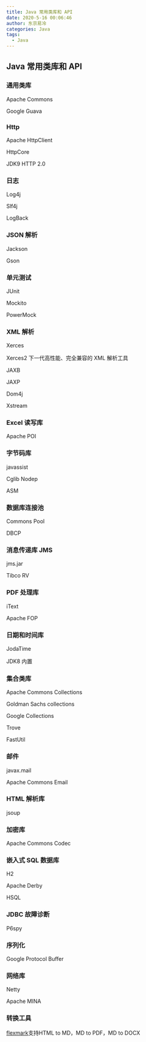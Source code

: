 ```yaml
---
title: Java 常用类库和 API
date: 2020-5-16 00:06:46
author: 东京易冷
categories: Java
tags:
  - Java
---
```


## Java 常用类库和 API

### 通用类库

Apache Commons

Google Guava

### Http

Apache HttpClient

HttpCore

JDK9 HTTP 2.0

### 日志

Log4j

Slf4j

LogBack

### JSON 解析

Jackson

Gson

### 单元测试

JUnit

Mockito

PowerMock

### XML 解析

Xerces

Xerces2 下一代高性能、完全兼容的 XML 解析工具

JAXB

JAXP

Dom4j

Xstream

### Excel 读写库

Apache POI

### 字节码库

javassist

Cglib Nodep

ASM

### 数据库连接池

Commons Pool

DBCP

### 消息传递库 JMS

jms.jar

Tibco RV

### PDF 处理库

iText

Apache FOP

### 日期和时间库

JodaTime

JDK8 内置

### 集合类库

Apache Commons Collections

Goldman Sachs collections

Google Collections

Trove

FastUtil

### 邮件

javax.mail

Apache Commons Email

### HTML 解析库

jsoup

### 加密库

Apache Commons Codec

### 嵌入式 SQL 数据库

H2 

Apache Derby

HSQL

### JDBC 故障诊断

P6spy

### 序列化

Google Protocol Buffer

### 网络库

Netty

Apache MINA

### 转换工具

[flexmark](https://github.com/vsch/flexmark-java)支持HTML to MD，MD to PDF，MD to DOCX
